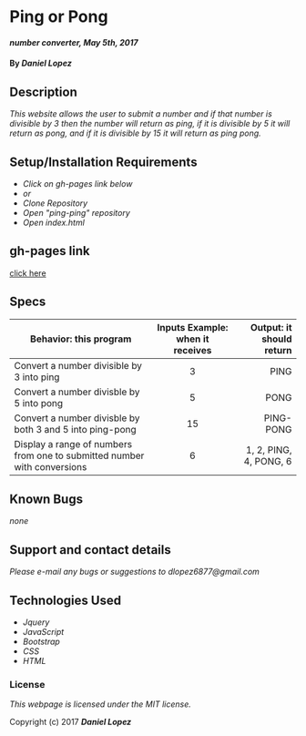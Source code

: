 # Ping or Pong

#### _number converter, May 5th, 2017_

#### By _**Daniel Lopez**_

## Description

_This website allows the user to submit a number and if that number is divisible by 3 then the number will return as ping, if it is divisible by 5 it will return as pong, and if it is divisible by 15 it will return as ping pong._

## Setup/Installation Requirements

* _Click on gh-pages link below_
* _or_
* _Clone Repository_
* _Open "ping-ping" repository_
* _Open index.html_

## gh-pages link

[click here](https://dlopez6877.github.io/ping-ping)

## Specs

| Behavior: this program | Inputs Example: when it receives | Output: it should return|
|------------------|:-------------:|------:|
|Convert a number divisible by 3 into ping|3|PING|
|Convert a number divisble by 5 into pong|5|PONG|
|Convert a number divisble by both 3 and 5 into ping-pong|15|PING-PONG|
|Display a range of numbers from one to submitted number with conversions|6|1, 2, PING, 4, PONG, 6|

## Known Bugs

_none_

## Support and contact details

_Please e-mail any bugs or suggestions to dlopez6877@gmail.com_

## Technologies Used

* _Jquery_
* _JavaScript_
* _Bootstrap_
* _CSS_
* _HTML_

### License

*This webpage is licensed under the MIT license.*

Copyright (c) 2017 **_Daniel Lopez_**
